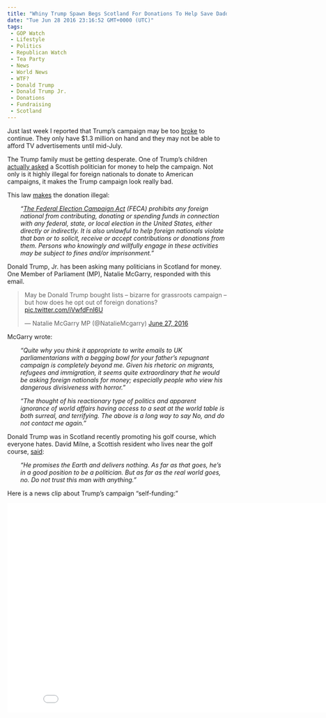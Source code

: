 ```yaml
---
title: "Whiny Trump Spawn Begs Scotland For Donations To Help Save Daddy’s Campaign"
date: "Tue Jun 28 2016 23:16:52 GMT+0000 (UTC)"
tags: 
 - GOP Watch
 - Lifestyle
 - Politics
 - Republican Watch
 - Tea Party
 - News
 - World News
 - WTF?
 - Donald Trump
 - Donald Trump Jr.
 - Donations
 - Fundraising
 - Scotland
---
```

<p>Just last week I reported that Trump&#x2019;s campaign may be too <a href="http://www.liberalamerica.org/2016/06/20/new-york-times-trump-may-be-too-broke-to-campaign/" target="_blank">broke</a> to continue. They only have $1.3 million on hand and&#xA0;they may not be able to afford TV advertisements until mid-July.</p><p>The Trump family must be getting desperate. One of Trump&#x2019;s children <a href="http://occupydemocrats.com/2016/06/28/27222/" onclick="__gaTracker(&apos;send&apos;, &apos;event&apos;, &apos;outbound-article&apos;, &apos;http://occupydemocrats.com/2016/06/28/27222/&apos;, &apos;actually asked&apos;);" target="_blank">actually asked</a> a Scottish politician for money to help the campaign. Not only is it highly illegal for foreign nationals to donate to American campaigns, it makes the Trump campaign look really bad.</p><p>This law <a href="https://www.rawstory.com/2016/06/trump-is-spamming-scottish-mps-with-fundraising-emails-which-isnt-even-legal/" onclick="__gaTracker(&apos;send&apos;, &apos;event&apos;, &apos;outbound-article&apos;, &apos;https://www.rawstory.com/2016/06/trump-is-spamming-scottish-mps-with-fundraising-emails-which-isnt-even-legal/&apos;, &apos;makes&apos;);" target="_blank">makes</a> the donation illegal:</p><p style="padding-left: 30px;"><em>&#x201C;<a href="http://www.fec.gov/pages/brochures/foreign.shtml" onclick="__gaTracker(&apos;send&apos;, &apos;event&apos;, &apos;outbound-article&apos;, &apos;http://www.fec.gov/pages/brochures/foreign.shtml&apos;, &apos;The Federal Election Campaign Act&apos;);" target="_blank">The Federal Election Campaign Act</a> (FECA) prohibits any foreign national from contributing, donating or spending funds in connection with any federal, state, or local election in the United States, either directly or indirectly. It is also unlawful to help foreign nationals violate that ban or to solicit, receive or accept contributions or donations from them. Persons who knowingly and willfully engage in these activities may be subject to fines and/or imprisonment.&#x201D;</em></p><p>Donald Trump, Jr. has been asking many politicians in Scotland for money. One Member of Parliament (MP), Natalie McGarry, responded with this email.</p><blockquote class="twitter-tweet" data-width="500"><p lang="en" dir="ltr">May be Donald Trump bought lists &#x2013; bizarre for grassroots campaign &#x2013; but how does he opt out of foreign donations? <a href="https://t.co/jVwfdFnI6U" onclick="__gaTracker(&apos;send&apos;, &apos;event&apos;, &apos;outbound-article&apos;, &apos;https://t.co/jVwfdFnI6U&apos;, &apos;pic.twitter.com/jVwfdFnI6U&apos;);">pic.twitter.com/jVwfdFnI6U</a></p>
<p>&#x2014; Natalie McGarry MP (@NatalieMcgarry) <a href="https://twitter.com/NatalieMcgarry/status/747559880723161090" onclick="__gaTracker(&apos;send&apos;, &apos;event&apos;, &apos;outbound-article&apos;, &apos;https://twitter.com/NatalieMcgarry/status/747559880723161090&apos;, &apos;June 27, 2016&apos;);">June 27, 2016</a></p></blockquote><p><script async src="//platform.twitter.com/widgets.js" charset="utf-8"></script></p><p>McGarry wrote:</p><p style="padding-left: 30px;"><em>&#x201C;Quite why you think it appropriate to write emails to UK parliamentarians with a begging bowl for your father&#x2019;s repugnant campaign is completely beyond me. Given his rhetoric on migrants, refugees and immigration, it seems quite extraordinary that he would be asking foreign nationals for money; especially people who view his dangerous divisiveness with horror.&#x201D;</em></p><p style="padding-left: 30px;"><em>&#x201C;The thought of his reactionary type of politics and apparent ignorance of world affairs having access to a seat at the world table is both surreal, and terrifying. The above is a long way to say No, and do not contact me again.&#x201D;</em></p><p>Donald Trump was in Scotland recently promoting his golf course, which everyone hates.&#xA0;David Milne, a Scottish resident who lives near the golf course, <a href="http://www.liberalamerica.org/2016/02/17/trump-scotland-golf-course-resentment/" target="_blank">said</a>:</p><p style="padding-left: 30px;"><em>&#x201C;He promises the Earth and delivers nothing. As far as that goes, he&#x2019;s in a good position to be a politician. But as far as the real world goes, no. Do not trust this man with anything.&#x201D;</em></p><p>Here is a news clip about Trump&#x2019;s campaign &#x201C;self-funding:&#x201D;</p><p><iframe width="853" height="480" src="//www.youtube.com/embed/q0udLm6nDsQ" frameborder="0" allowfullscreen></iframe></p>